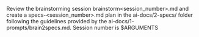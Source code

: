 Review the  brainstorming session brainstorm<session_number>.md and create a specs-<session_number>.md plan in the ai-docs/2-specs/ folder following the guidelines provided by the ai-docs/1-prompts/brain2specs.md. Session number is $ARGUMENTS
